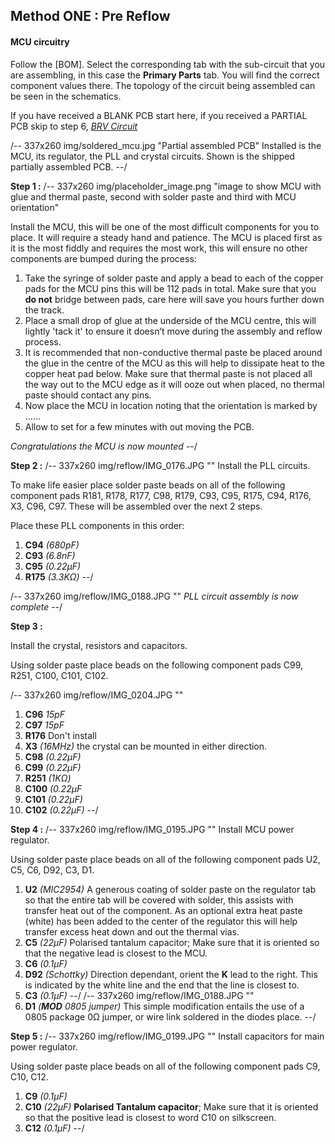 ## Method ONE : Pre Reflow
#### MCU circuitry

Follow the [BOM]. Select the corresponding tab with the sub-circuit that you are assembling, in this case the **Primary Parts** tab. You will find the correct component values there. The topology of the circuit being assembled can be seen in the schematics.

If you have received a BLANK PCB start here, if you received a PARTIAL PCB skip to step 6, [*BRV Circuit*](#assembly2_brv) 

/-- 337x260 img/soldered_mcu.jpg "Partial assembled PCB" Installed is the MCU, its regulator, the PLL and crystal circuits. Shown is the shipped partially assembled PCB.
--/

**Step 1 :** 
/-- 337x260 img/placeholder_image.png "image to show MCU with glue and thermal paste, second with solder paste and third with MCU orientation" 

Install the MCU, this will be one of the most difficult components for you to place. It will require a steady hand and patience. The MCU is placed first as it is the most fiddly and requires the most work, this will ensure no other components are bumped during the process:

 1. Take the syringe of solder paste and apply a bead to each of the copper pads for the MCU pins this will be 112 pads in total. Make sure that you **do not** bridge between pads, care here will save you hours further down the track.
 2. Place a small drop of glue at the underside of the MCU centre, this will lightly 'tack it' to ensure it doesn’t move during the assembly and reflow process.
 3. It is recommended that non-conductive thermal paste be placed around the glue in the centre of the MCU as this will help to dissipate heat to the copper heat pad below. Make sure that thermal paste is not placed all the way out to the MCU edge as it will ooze out when placed, no thermal paste should contact any pins.
 4. Now place the MCU in location noting that the orientation is marked by ...... 
 5. Allow to set for a few minutes with out moving the PCB.


*Congratulations the MCU is now mounted*
--/

**Step 2 :** 
/-- 337x260 img/reflow/IMG_0176.JPG "" Install the PLL circuits.

To make life easier place solder paste beads on all of the following component pads R181, R178, R177, C98, R179, C93, C95, R175, C94, R176, X3, C96, C97. These will be assembled over the next 2 steps.

Place these PLL components in this order:

 1. **C94**  *(680pF)*
 2. **C93**  *(6.8nF)*
 3. **C95**  *(0.22µF)*
 4. **R175** *(3.3K&ohm;)*
--/

/-- 337x260 img/reflow/IMG_0188.JPG ""
*PLL circuit assembly is now complete*
--/

**Step 3 :** 

Install the crystal, resistors and capacitors.

Using solder paste place beads on the following component pads C99, R251, C100, C101, C102.

/-- 337x260 img/reflow/IMG_0204.JPG "" 

 1. **C96**  *15pF*
 2. **C97**  *15pF*
 3. **R176** Don't install
 4. **X3**   *(16MHz)* the crystal can be mounted in either direction. 
 5. **C98**  *(0.22µF)*
 6. **C99**  *(0.22µF)*
 7. **R251** *(1K&ohm;)*
 8. **C100** *(0.22µF*
 9. **C101** *(0.22µF)*
10. **C102** *(0.22µF)*
--/

**Step 4 :** 
/-- 337x260 img/reflow/IMG_0195.JPG "" Install MCU power regulator.

Using solder paste place beads on all of the following component pads U2, C5, C6, D92, C3, D1.

 1. **U2** *(MIC2954)* A generous coating of solder paste on the regulator tab so that the entire tab will be covered with solder, this assists with transfer heat out of the component. As an optional extra heat paste (white) has been added to the center of the regulator this will help transfer excess heat down and out the thermal vias.
 2. **C5** *(22µF)* Polarised tantalum capacitor; Make sure that it is oriented so that the negative lead is closest to the MCU.
 3. **C6** *(0.1µF)* 
 4. **D92** *(Schottky)* Direction dependant, orient the **K** lead to the right. This is indicated by the white line and the end that the line is closest to. 
 5. **C3** *(0.1µF)* 
--/ 
/-- 337x260 img/reflow/IMG_0188.JPG ""
 6. **D1** *(**MOD** 0805 jumper)* This simple modification entails the use of a 0805 package 0&ohm; jumper, or wire link soldered in the diodes place.
--/

**Step 5 :** 
/-- 337x260 img/reflow/IMG_0199.JPG "" Install capacitors for main power regulator.

Using solder paste place beads on all of the following component pads C9, C10, C12.

 1. **C9**  *(0.1µF)*
 2. **C10** *(22µF)* **Polarised Tantalum capacitor**; Make sure that it is oriented so that the positive lead is closest to word C10 on silkscreen.
 3. **C12** *(0.1µF)*
--/
